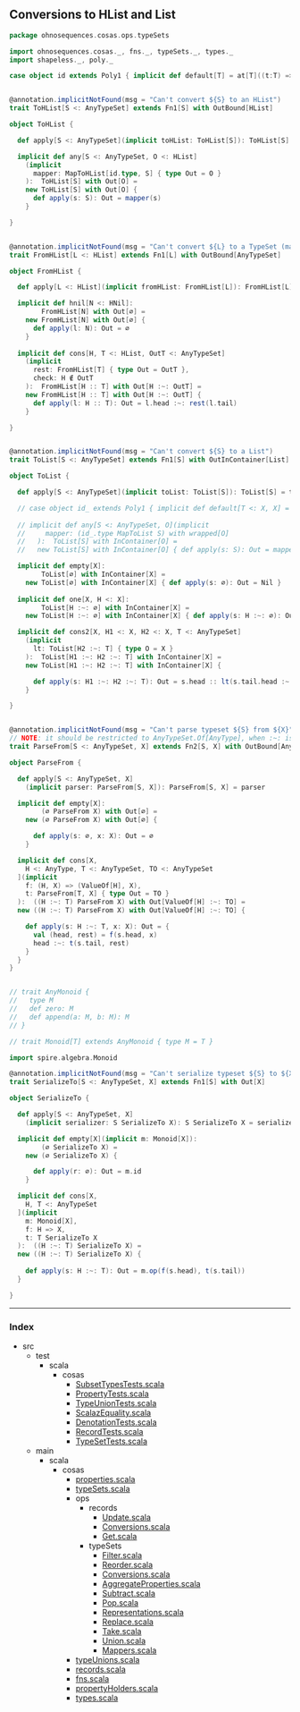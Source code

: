 ## Conversions to HList and List

```scala
package ohnosequences.cosas.ops.typeSets

import ohnosequences.cosas._, fns._, typeSets._, types._
import shapeless._, poly._

case object id extends Poly1 { implicit def default[T] = at[T]((t:T) => t) }


@annotation.implicitNotFound(msg = "Can't convert ${S} to an HList")
trait ToHList[S <: AnyTypeSet] extends Fn1[S] with OutBound[HList]

object ToHList {

  def apply[S <: AnyTypeSet](implicit toHList: ToHList[S]): ToHList[S] = toHList

  implicit def any[S <: AnyTypeSet, O <: HList]
    (implicit 
      mapper: MapToHList[id.type, S] { type Out = O }
    ):  ToHList[S] with Out[O] =
    new ToHList[S] with Out[O] {
      def apply(s: S): Out = mapper(s)
    }

}


@annotation.implicitNotFound(msg = "Can't convert ${L} to a TypeSet (maybe element types are not distinct)")
trait FromHList[L <: HList] extends Fn1[L] with OutBound[AnyTypeSet]

object FromHList {

  def apply[L <: HList](implicit fromHList: FromHList[L]): FromHList[L] = fromHList

  implicit def hnil[N <: HNil]: 
        FromHList[N] with Out[∅] = 
    new FromHList[N] with Out[∅] {
      def apply(l: N): Out = ∅
    }
  
  implicit def cons[H, T <: HList, OutT <: AnyTypeSet]
    (implicit 
      rest: FromHList[T] { type Out = OutT },
      check: H ∉ OutT
    ):  FromHList[H :: T] with Out[H :~: OutT] = 
    new FromHList[H :: T] with Out[H :~: OutT] {
      def apply(l: H :: T): Out = l.head :~: rest(l.tail)
    }

}


@annotation.implicitNotFound(msg = "Can't convert ${S} to a List")
trait ToList[S <: AnyTypeSet] extends Fn1[S] with OutInContainer[List]

object ToList {

  def apply[S <: AnyTypeSet](implicit toList: ToList[S]): ToList[S] = toList

  // case object id_ extends Poly1 { implicit def default[T <: X, X] = at[T]{ (t: T) => (t: X) } }
  
  // implicit def any[S <: AnyTypeSet, O](implicit 
  //     mapper: (id_.type MapToList S) with wrapped[O]
  //   ):  ToList[S] with InContainer[O] =
  //   new ToList[S] with InContainer[O] { def apply(s: S): Out = mapper(s) }

  implicit def empty[X]: 
        ToList[∅] with InContainer[X] = 
    new ToList[∅] with InContainer[X] { def apply(s: ∅): Out = Nil }
  
  implicit def one[X, H <: X]:
        ToList[H :~: ∅] with InContainer[X] =
    new ToList[H :~: ∅] with InContainer[X] { def apply(s: H :~: ∅): Out = List[X](s.head) }

  implicit def cons2[X, H1 <: X, H2 <: X, T <: AnyTypeSet]
    (implicit 
      lt: ToList[H2 :~: T] { type O = X }
    ):  ToList[H1 :~: H2 :~: T] with InContainer[X] = 
    new ToList[H1 :~: H2 :~: T] with InContainer[X] {

      def apply(s: H1 :~: H2 :~: T): Out = s.head :: lt(s.tail.head :~: s.tail.tail)
    }

}


@annotation.implicitNotFound(msg = "Can't parse typeset ${S} from ${X}")
// NOTE: it should be restricted to AnyTypeSet.Of[AnyType], when :~: is known to return the same thing
trait ParseFrom[S <: AnyTypeSet, X] extends Fn2[S, X] with OutBound[AnyTypeSet]

object ParseFrom {

  def apply[S <: AnyTypeSet, X]
    (implicit parser: ParseFrom[S, X]): ParseFrom[S, X] = parser

  implicit def empty[X]: 
        (∅ ParseFrom X) with Out[∅] = 
    new (∅ ParseFrom X) with Out[∅] {

      def apply(s: ∅, x: X): Out = ∅
    }

  implicit def cons[X,
    H <: AnyType, T <: AnyTypeSet, TO <: AnyTypeSet
  ](implicit
    f: (H, X) => (ValueOf[H], X),
    t: ParseFrom[T, X] { type Out = TO }
  ):  ((H :~: T) ParseFrom X) with Out[ValueOf[H] :~: TO] =
  new ((H :~: T) ParseFrom X) with Out[ValueOf[H] :~: TO] {

    def apply(s: H :~: T, x: X): Out = {
      val (head, rest) = f(s.head, x)
      head :~: t(s.tail, rest)
    }
  }
}


// trait AnyMonoid {
//   type M
//   def zero: M
//   def append(a: M, b: M): M
// }

// trait Monoid[T] extends AnyMonoid { type M = T }

import spire.algebra.Monoid

@annotation.implicitNotFound(msg = "Can't serialize typeset ${S} to ${X}")
trait SerializeTo[S <: AnyTypeSet, X] extends Fn1[S] with Out[X]

object SerializeTo {

  def apply[S <: AnyTypeSet, X]
    (implicit serializer: S SerializeTo X): S SerializeTo X = serializer

  implicit def empty[X](implicit m: Monoid[X]):
        (∅ SerializeTo X) = 
    new (∅ SerializeTo X) {

      def apply(r: ∅): Out = m.id
    }

  implicit def cons[X,
    H, T <: AnyTypeSet
  ](implicit
    m: Monoid[X],
    f: H => X,
    t: T SerializeTo X
  ):  ((H :~: T) SerializeTo X) =
  new ((H :~: T) SerializeTo X) {
    
    def apply(s: H :~: T): Out = m.op(f(s.head), t(s.tail))
  }

}

```


------

### Index

+ src
  + test
    + scala
      + cosas
        + [SubsetTypesTests.scala][test/scala/cosas/SubsetTypesTests.scala]
        + [PropertyTests.scala][test/scala/cosas/PropertyTests.scala]
        + [TypeUnionTests.scala][test/scala/cosas/TypeUnionTests.scala]
        + [ScalazEquality.scala][test/scala/cosas/ScalazEquality.scala]
        + [DenotationTests.scala][test/scala/cosas/DenotationTests.scala]
        + [RecordTests.scala][test/scala/cosas/RecordTests.scala]
        + [TypeSetTests.scala][test/scala/cosas/TypeSetTests.scala]
  + main
    + scala
      + cosas
        + [properties.scala][main/scala/cosas/properties.scala]
        + [typeSets.scala][main/scala/cosas/typeSets.scala]
        + ops
          + records
            + [Update.scala][main/scala/cosas/ops/records/Update.scala]
            + [Conversions.scala][main/scala/cosas/ops/records/Conversions.scala]
            + [Get.scala][main/scala/cosas/ops/records/Get.scala]
          + typeSets
            + [Filter.scala][main/scala/cosas/ops/typeSets/Filter.scala]
            + [Reorder.scala][main/scala/cosas/ops/typeSets/Reorder.scala]
            + [Conversions.scala][main/scala/cosas/ops/typeSets/Conversions.scala]
            + [AggregateProperties.scala][main/scala/cosas/ops/typeSets/AggregateProperties.scala]
            + [Subtract.scala][main/scala/cosas/ops/typeSets/Subtract.scala]
            + [Pop.scala][main/scala/cosas/ops/typeSets/Pop.scala]
            + [Representations.scala][main/scala/cosas/ops/typeSets/Representations.scala]
            + [Replace.scala][main/scala/cosas/ops/typeSets/Replace.scala]
            + [Take.scala][main/scala/cosas/ops/typeSets/Take.scala]
            + [Union.scala][main/scala/cosas/ops/typeSets/Union.scala]
            + [Mappers.scala][main/scala/cosas/ops/typeSets/Mappers.scala]
        + [typeUnions.scala][main/scala/cosas/typeUnions.scala]
        + [records.scala][main/scala/cosas/records.scala]
        + [fns.scala][main/scala/cosas/fns.scala]
        + [propertyHolders.scala][main/scala/cosas/propertyHolders.scala]
        + [types.scala][main/scala/cosas/types.scala]

[test/scala/cosas/SubsetTypesTests.scala]: ../../../../../test/scala/cosas/SubsetTypesTests.scala.md
[test/scala/cosas/PropertyTests.scala]: ../../../../../test/scala/cosas/PropertyTests.scala.md
[test/scala/cosas/TypeUnionTests.scala]: ../../../../../test/scala/cosas/TypeUnionTests.scala.md
[test/scala/cosas/ScalazEquality.scala]: ../../../../../test/scala/cosas/ScalazEquality.scala.md
[test/scala/cosas/DenotationTests.scala]: ../../../../../test/scala/cosas/DenotationTests.scala.md
[test/scala/cosas/RecordTests.scala]: ../../../../../test/scala/cosas/RecordTests.scala.md
[test/scala/cosas/TypeSetTests.scala]: ../../../../../test/scala/cosas/TypeSetTests.scala.md
[main/scala/cosas/properties.scala]: ../../properties.scala.md
[main/scala/cosas/typeSets.scala]: ../../typeSets.scala.md
[main/scala/cosas/ops/records/Update.scala]: ../records/Update.scala.md
[main/scala/cosas/ops/records/Conversions.scala]: ../records/Conversions.scala.md
[main/scala/cosas/ops/records/Get.scala]: ../records/Get.scala.md
[main/scala/cosas/ops/typeSets/Filter.scala]: Filter.scala.md
[main/scala/cosas/ops/typeSets/Reorder.scala]: Reorder.scala.md
[main/scala/cosas/ops/typeSets/Conversions.scala]: Conversions.scala.md
[main/scala/cosas/ops/typeSets/AggregateProperties.scala]: AggregateProperties.scala.md
[main/scala/cosas/ops/typeSets/Subtract.scala]: Subtract.scala.md
[main/scala/cosas/ops/typeSets/Pop.scala]: Pop.scala.md
[main/scala/cosas/ops/typeSets/Representations.scala]: Representations.scala.md
[main/scala/cosas/ops/typeSets/Replace.scala]: Replace.scala.md
[main/scala/cosas/ops/typeSets/Take.scala]: Take.scala.md
[main/scala/cosas/ops/typeSets/Union.scala]: Union.scala.md
[main/scala/cosas/ops/typeSets/Mappers.scala]: Mappers.scala.md
[main/scala/cosas/typeUnions.scala]: ../../typeUnions.scala.md
[main/scala/cosas/records.scala]: ../../records.scala.md
[main/scala/cosas/fns.scala]: ../../fns.scala.md
[main/scala/cosas/propertyHolders.scala]: ../../propertyHolders.scala.md
[main/scala/cosas/types.scala]: ../../types.scala.md